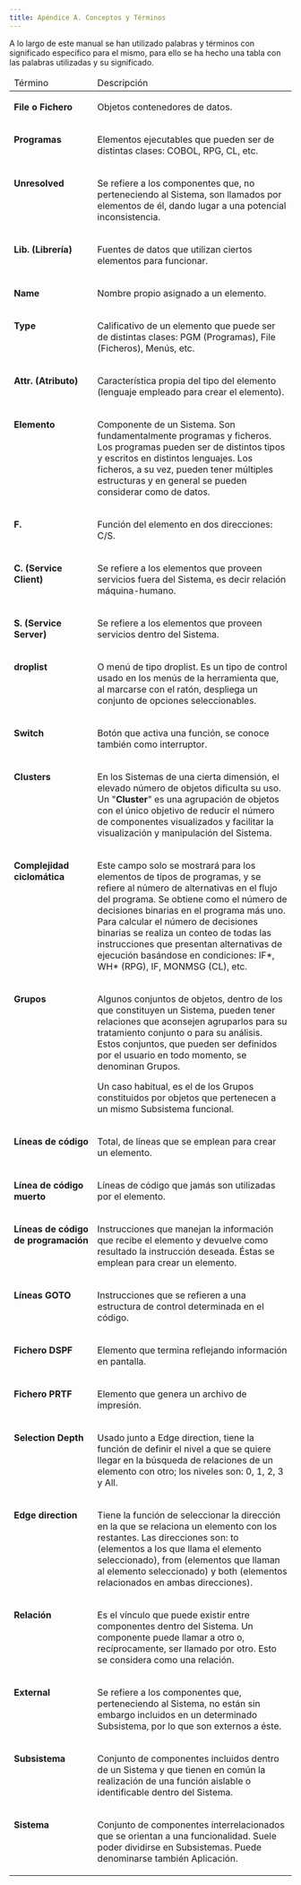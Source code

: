 ```yaml
---
title: Apéndice A. Conceptos y Términos
---
```


A lo largo de este manual se han utilizado palabras y términos con significado específico para el mismo, para ello se ha hecho una tabla con las palabras utilizadas y su significado.

<table class="tablem" cellpadding="8" cellspacing="8">

<thead>

<tr>

<td width="186">Término</td>

<td width="774">Descripción</td>

</tr>

</thead>

<tbody>

<tr>

<td width="166" valign="top">

**File o Fichero**

</td>

<td width="454" valign="top">

Objetos contenedores de datos.

</td>

</tr>

<tr>

<td width="166" valign="top">

**Programas**

</td>

<td width="454" valign="top">

Elementos ejecutables que pueden ser de distintas clases: COBOL, RPG, CL, etc.

</td>

</tr>

<tr>

<td width="166" valign="top">

**Unresolved**

</td>

<td width="454" valign="top">

Se refiere a los componentes que, no perteneciendo al Sistema, son llamados por elementos de él, dando lugar a una potencial inconsistencia.

</td>

</tr>

<tr>

<td width="166" valign="top">

**Lib. (Librería)**

</td>

<td width="454" valign="top">

Fuentes de datos que utilizan ciertos elementos para funcionar.

</td>

</tr>

<tr>

<td width="166" valign="top">

**Name**

</td>

<td width="454" valign="top">

Nombre propio asignado a un elemento.

</td>

</tr>

<tr>

<td width="166" valign="top">

**Type**

</td>

<td width="454" valign="top">

Calificativo de un elemento que puede ser de distintas clases: PGM (Programas), File (Ficheros), Menús, etc.

</td>

</tr>

<tr>

<td width="166" valign="top">

**Attr. (Atributo)**

</td>

<td width="454" valign="top">

Característica propia del tipo del elemento (lenguaje empleado para crear el elemento).

</td>

</tr>

<tr>

<td width="166" valign="top">

**Elemento**

</td>

<td width="454" valign="top">

Componente de un Sistema. Son fundamentalmente programas y ficheros. Los programas pueden ser de distintos tipos y escritos en distintos lenguajes. Los ficheros, a su vez, pueden tener múltiples estructuras y en general se pueden considerar como de datos.

</td>

</tr>

<tr>

<td width="166" valign="top">

**F.**

</td>

<td width="454" valign="top">

Función del elemento en dos direcciones: C/S.

</td>

</tr>

<tr>

<td width="166" valign="top">

**C. (Service Client)**

</td>

<td width="454" valign="top">

Se refiere a los elementos que proveen servicios fuera del Sistema, es decir relación máquina-humano.

</td>

</tr>

<tr>

<td width="166" valign="top">

**S. (Service Server)**

</td>

<td width="454" valign="top">

Se refiere a los elementos que proveen servicios dentro del Sistema.

</td>

</tr>

<tr>

<td width="166" valign="top">

**droplist**

</td>

<td width="454" valign="top">

O menú de tipo droplist. Es un tipo de control usado en los menús de la herramienta que, al marcarse con el ratón, despliega un conjunto de opciones seleccionables.

</td>

</tr>

<tr>

<td width="166" valign="top">

**Switch**

</td>

<td width="454" valign="top">

Botón que activa una función, se conoce también como interruptor.

</td>

</tr>

<tr>

<td width="166" valign="top">

**Clusters**

</td>

<td width="454" valign="top">

En los Sistemas de una cierta dimensión, el elevado número de objetos dificulta su uso. Un "**Cluster**" es una agrupación de objetos con el único objetivo de reducir el número de componentes visualizados y facilitar la visualización y manipulación del Sistema.

</td>

</tr>

<tr>

<td width="166" valign="top">

**Complejidad ciclomática**

</td>

<td width="454" valign="top">

Este campo solo se mostrará para los elementos de tipos de programas, y se refiere al número de alternativas en el flujo del programa. Se obtiene como el número de decisiones binarias en el programa más uno. Para calcular el número de decisiones binarias se realiza un conteo de todas las instrucciones que presentan alternativas de ejecución basándose en condiciones: IF*, WH* (RPG), IF, MONMSG (CL), etc.

</td>

</tr>

<tr>

<td width="166" valign="top">

**Grupos**

</td>

<td width="454" valign="top">

Algunos conjuntos de objetos, dentro de los que constituyen un Sistema, pueden tener relaciones que aconsejen agruparlos para su tratamiento conjunto o para su análisis. Estos conjuntos, que pueden ser definidos por el usuario en todo momento, se denominan Grupos.

Un caso habitual, es el de los Grupos constituidos por objetos que pertenecen a un mismo Subsistema funcional.

</td>

</tr>

<tr>

<td width="166" valign="top">

**Líneas de código**

</td>

<td width="454" valign="top">

Total, de líneas que se emplean para crear un elemento.

</td>

</tr>

<tr>

<td width="166" valign="top">

**Línea de código muerto**

</td>

<td width="454" valign="top">

Líneas de código que jamás son utilizadas por el elemento.

</td>

</tr>

<tr>

<td width="166" valign="top">

**Líneas de código de programación**

</td>

<td width="454" valign="top">

Instrucciones que manejan la información que recibe el elemento y devuelve como resultado la instrucción deseada. Éstas se emplean para crear un elemento.

</td>

</tr>

<tr>

<td width="166" valign="top">

**Líneas GOTO**

</td>

<td width="454" valign="top">

Instrucciones que se refieren a una estructura de control determinada en el código.

</td>

</tr>

<tr>

<td width="166" valign="top">

**Fichero DSPF**

</td>

<td width="454" valign="top">

Elemento que termina reflejando información en pantalla.

</td>

</tr>

<tr>

<td width="166" valign="top">

**Fichero PRTF**

</td>

<td width="454" valign="top">

Elemento que genera un archivo de impresión.

</td>

</tr>

<tr>

<td width="166" valign="top">

**Selection Depth**

</td>

<td width="454" valign="top">

Usado junto a Edge direction, tiene la función de definir el nivel a que se quiere llegar en la búsqueda de relaciones de un elemento con otro; los niveles son: 0, 1, 2, 3 y All.

</td>

</tr>

<tr>

<td width="166" valign="top">

**Edge direction**

</td>

<td width="454" valign="top">

Tiene la función de seleccionar la dirección en la que se relaciona un elemento con los restantes. Las direcciones son: to (elementos a los que llama el elemento seleccionado), from (elementos que llaman al elemento seleccionado) y both (elementos relacionados en ambas direcciones).

</td>

</tr>

<tr>

<td width="166" valign="top">

**Relación**

</td>

<td width="454" valign="top">

Es el vínculo que puede existir entre componentes dentro del Sistema. Un componente puede llamar a otro o, recíprocamente, ser llamado por otro. Esto se considera como una relación.

</td>

</tr>

<tr>

<td width="166" valign="top">

**External**

</td>

<td width="454" valign="top">

Se refiere a los componentes que, perteneciendo al Sistema, no están sin embargo incluidos en un determinado Subsistema, por lo que son externos a éste.

</td>

</tr>

<tr>

<td width="166" valign="top">

**Subsistema**

</td>

<td width="454" valign="top">

Conjunto de componentes incluidos dentro de un Sistema y que tienen en común la realización de una función aislable o identificable dentro del Sistema.

</td>

</tr>

<tr>

<td width="166" valign="top">

**Sistema**

</td>

<td width="454" valign="top">

Conjunto de componentes interrelacionados que se orientan a una funcionalidad. Suele poder dividirse en Subsistemas. Puede denominarse también Aplicación.

</td>

</tr>

</tbody>

</table>
